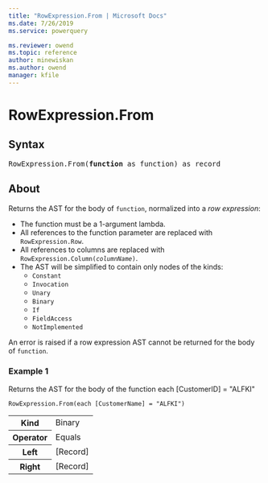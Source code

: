 ```yaml
---
title: "RowExpression.From | Microsoft Docs"
ms.date: 7/26/2019
ms.service: powerquery

ms.reviewer: owend
ms.topic: reference
author: minewiskan
ms.author: owend
manager: kfile
---
```

# RowExpression.From

## Syntax

<pre>
RowExpression.From(<b>function</b> as function) as record
</pre>  
  
## About  

Returns the AST for the body of <code>function</code>, normalized into a <i>row expression</i>: <ul> <li>The function must be a 1-argument lambda.</li> <li>All references to the function parameter are replaced with <code>RowExpression.Row</code>.</li> <li>All references to columns are replaced with <code>RowExpression.Column(<i>columnName</i>)</code>.</li> <li>The AST will be simplified to contain only nodes of the kinds: <ul> <li><code>Constant</code></li> <li><code>Invocation</code></li> <li><code>Unary</code></li> <li><code>Binary</code></li> <li><code>If</code></li> <li><code>FieldAccess</code></li> <li><code>NotImplemented</code></li> </ul> </li> </ul> </p> </p>An error is raised if a row expression AST cannot be returned for the body of <code>function</code>.
  
### Example 1  
Returns the AST for the body of the function each [CustomerID] = "ALFKI"  
  
```powerquery-m
RowExpression.From(each [CustomerName] = "ALFKI")  
```  

<table> <tr> <th>Kind</th> <td>Binary</td> </tr> <tr> <th>Operator</th> <td>Equals</td> </tr> <tr> <th>Left</th> <td>[Record]</td> </tr> <tr> <th>Right</th> <td>[Record]</td> </tr> </table>


